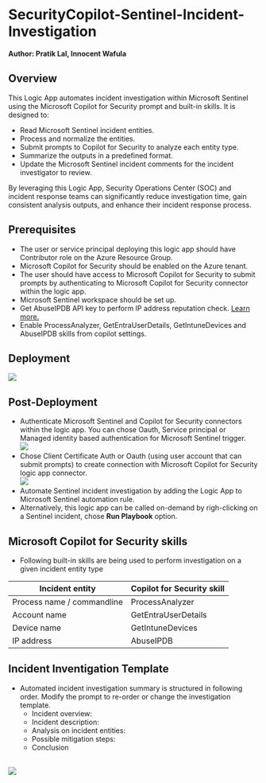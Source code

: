 # SecurityCopilot-Sentinel-Incident-Investigation
**Author: Pratik Lal, Innocent Wafula**

## Overview

This Logic App automates incident investigation within Microsoft Sentinel using the Microsoft Copilot for Security prompt and built-in skills. It is designed to:
- Read Microsoft Sentinel incident entities.
- Process and normalize the entities.
- Submit prompts to Copilot for Security to analyze each entity type.
- Summarize the outputs in a predefined format.
- Update the Microsoft Sentinel incident comments for the incident investigator to review.

By leveraging this Logic App, Security Operations Center (SOC) and incident response teams can significantly reduce investigation time, gain consistent analysis outputs, and enhance their incident response process.

## Prerequisites
- The user or service principal deploying this logic app should have Contributor role on the Azure Resource Group.
- Microsoft Copilot for Security should be enabled on the Azure tenant.
- The user should have access to Microsoft Copilot for Security to submit prompts by authenticating to Microsoft Copilot for Security connector within the logic app.
- Microsoft Sentinel workspace should be set up.
- Get AbuseIPDB API key to perform IP address reputation check. [Learn more.](https://learn.microsoft.com/en-us/copilot/security/plugin-abuseipdb)
- Enable ProcessAnalyzer, GetEntraUserDetails, GetIntuneDevices and AbuseIPDB skills from copilot settings.


## Deployment


<a href="https://portal.azure.com/#create/Microsoft.Template/uri/https%3A%2F%2Fraw.githubusercontent.com%2FAzure%2FSecurity-Copilot%2Fmain%2FLogic%2520Apps%2FSecurityCopilot-Sentinel-Incident-Investigation%2Fazuredeploy.json" target="_blank">
<img src="https://aka.ms/deploytoazurebutton"/>
</a>
<br>

## Post-Deployment
- Authenticate Microsoft Sentinel and Copilot for Security connectors within the logic app. You can chose Oauth, Service principal or Managed identity based authentication for Microsoft Sentinel trigger.
     <br>
     <img src="https://github.com/pratik-lal/Security-Copilot/blob/SecurityCopilot-Sentinel-Incident-Investigation/Logic%20Apps/SecurityCopilot-Sentinel-Incident-Investigation/images/sentinel-trigger-authentication.png"/></br>
- Chose Client Certificate Auth or Oauth (using user account that can submit prompts) to create connection with Microsoft Copilot for Security logic app connector.
     <br>
     <img src="https://github.com/pratik-lal/Security-Copilot/blob/SecurityCopilot-Sentinel-Incident-Investigation/Logic%20Apps/SecurityCopilot-Sentinel-Incident-Investigation/images/copilot-for-security-authentication.png"/>
     </br>
- Automate Sentinel incident investigation by adding the Logic App to Microsoft Sentinel automation rule.
- Alternatively, this logic app can be called on-demand by righ-clicking on a Sentinel incident, chose **Run Playbook** option. 

## Microsoft Copilot for Security skills
- Following built-in skills are being used to perform investigation on a given incident entity type

| Incident entity | Copilot for Security skill |
| --------------- | -------------------------- |
| Process name / commandline | ProcessAnalyzer |
| Account name | GetEntraUserDetails |
| Device name | GetIntuneDevices |
| IP address | AbuseIPDB |


## Incident Inventigation Template
- Automated incident investigation summary is structured in following order. Modify the prompt to re-order or change the investigation template.
    - Incident overview:
    - Incident description:
    - Analysis on incident entities:
    - Possible mitigation steps:
    - Conclusion
<br>
<img src="https://github.com/pratik-lal/Security-Copilot/blob/SecurityCopilot-Sentinel-Incident-Investigation/Logic%20Apps/SecurityCopilot-Sentinel-Incident-Investigation/images/copilot-for-security-investigation-prompt.png"/>
</br>
